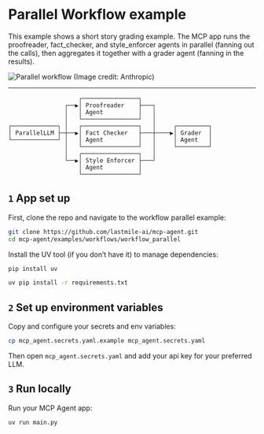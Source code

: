 # Parallel Workflow example

This example shows a short story grading example. The MCP app runs the proofreader, fact_checker, and style_enforcer agents in parallel (fanning out the calls), then aggregates it together with a grader agent (fanning in the results).

![Parallel workflow (Image credit: Anthropic)](https://www.anthropic.com/_next/image?url=https%3A%2F%2Fwww-cdn.anthropic.com%2Fimages%2F4zrzovbb%2Fwebsite%2F406bb032ca007fd1624f261af717d70e6ca86286-2401x1000.png&w=3840&q=75)

---

```plaintext
                    ┌────────────────┐
                ┌──▶│ Proofreader    ├───┐
                │   │ Agent          │   │
                │   └────────────────┘   │
┌─────────────┐ │   ┌────────────────┐   │     ┌─────────┐
│ ParallelLLM ├─┼──▶│ Fact Checker   ├───┼────▶│ Grader  │
└─────────────┘ │   │ Agent          │   │     │ Agent   │
                │   └────────────────┘   │     └─────────┘
                │   ┌────────────────┐   │
                └──▶│ Style Enforcer ├───┘
                    │ Agent          │
                    └────────────────┘
```

## `1` App set up

First, clone the repo and navigate to the workflow parallel example:

```bash
git clone https://github.com/lastmile-ai/mcp-agent.git
cd mcp-agent/examples/workflows/workflow_parallel
```

Install the UV tool (if you don’t have it) to manage dependencies:

```bash
pip install uv

uv pip install -r requirements.txt
```

## `2` Set up environment variables

Copy and configure your secrets and env variables:

```bash
cp mcp_agent.secrets.yaml.example mcp_agent.secrets.yaml
```

Then open `mcp_agent.secrets.yaml` and add your api key for your preferred LLM.

## `3` Run locally

Run your MCP Agent app:

```bash
uv run main.py
```
